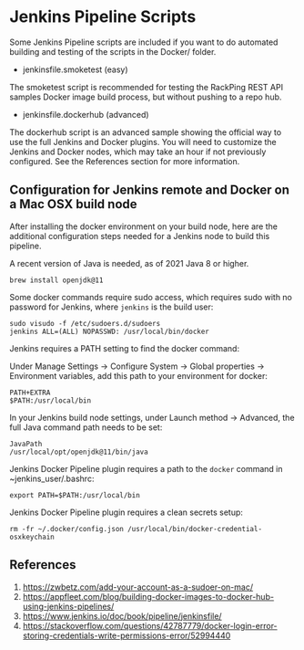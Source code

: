 # Jenkins Pipeline Scripts

Some Jenkins Pipeline scripts are included if you want to do automated building and testing of the scripts in the Docker/ folder.

* jenkinsfile.smoketest (easy)

The smoketest script is recommended for testing the RackPing REST API samples Docker image build process, but without pushing to a repo hub.

* jenkinsfile.dockerhub (advanced)

The dockerhub script is an advanced sample showing the official way to use the full Jenkins and Docker plugins. You will need to customize the Jenkins and Docker nodes, which may take an hour if not previously configured. See the References section for more information.

## Configuration for Jenkins remote and Docker on a Mac OSX build node

After installing the docker environment on your build node, here are the additional configuration steps needed for a Jenkins node to build this pipeline.

A recent version of Java is needed, as of 2021 Java 8 or higher.

```
brew install openjdk@11
```

Some docker commands require sudo access, which requires sudo with no password for Jenkins, where `jenkins` is the build user:
```
sudo visudo -f /etc/sudoers.d/sudoers
jenkins ALL=(ALL) NOPASSWD: /usr/local/bin/docker
```

Jenkins requires a PATH setting to find the docker command:

Under Manage Settings -> Configure System -> Global properties -> Environment variables, add this path to your environment for docker:

```
PATH+EXTRA
$PATH:/usr/local/bin
```

In your Jenkins build node settings, under Launch method -> Advanced, the full Java command path needs to be set:
```
JavaPath
/usr/local/opt/openjdk@11/bin/java
```

Jenkins Docker Pipeline plugin requires a path to the `docker` command in ~jenkins_user/.bashrc:
```
export PATH=$PATH:/usr/local/bin
```

Jenkins Docker Pipeline plugin requires a clean secrets setup:
```
rm -fr ~/.docker/config.json /usr/local/bin/docker-credential-osxkeychain
```

## References

1. https://zwbetz.com/add-your-account-as-a-sudoer-on-mac/
1. https://appfleet.com/blog/building-docker-images-to-docker-hub-using-jenkins-pipelines/
1. https://www.jenkins.io/doc/book/pipeline/jenkinsfile/
1. https://stackoverflow.com/questions/42787779/docker-login-error-storing-credentials-write-permissions-error/52994440
